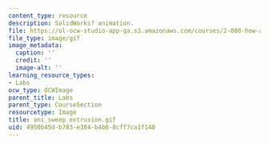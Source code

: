 ```yaml
---
content_type: resource
description: SolidWorks? animation.
file: https://ol-ocw-studio-app-qa.s3.amazonaws.com/courses/2-000-how-and-why-machines-work-spring-2002/4950b45db783e384b4b68cff7ca1f140_ani_sweep_extrusion.gif
file_type: image/gif
image_metadata:
  caption: ''
  credit: ''
  image-alt: ''
learning_resource_types:
- Labs
ocw_type: OCWImage
parent_title: Labs
parent_type: CourseSection
resourcetype: Image
title: ani_sweep_extrusion.gif
uid: 4950b45d-b783-e384-b4b6-8cff7ca1f140
---
```


